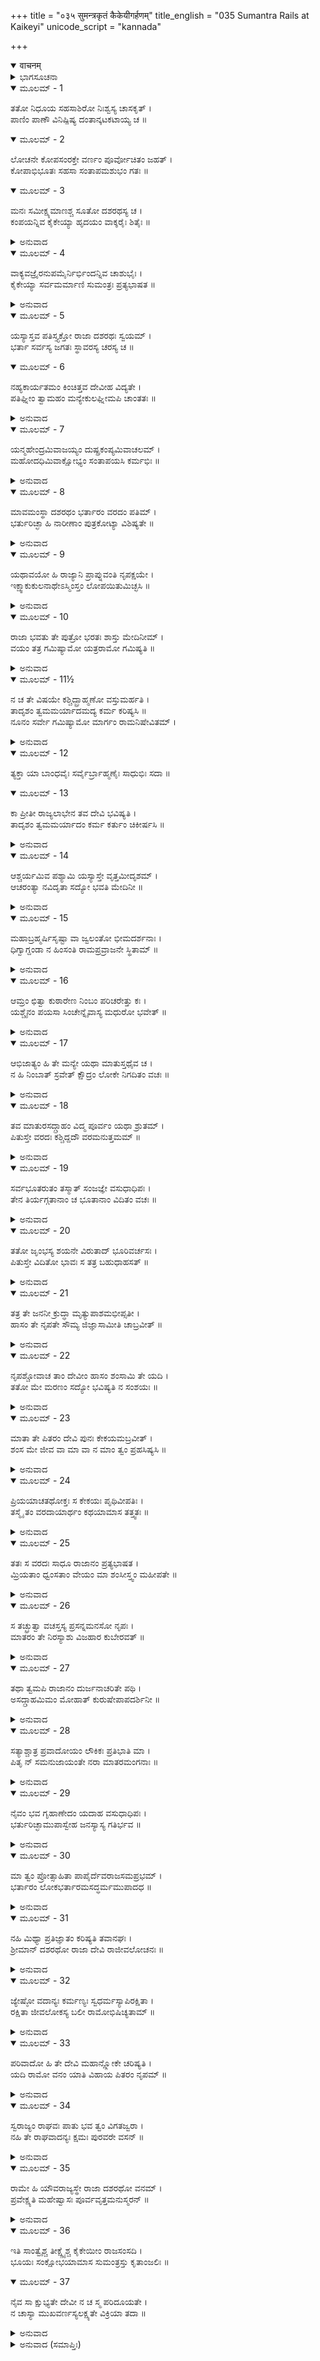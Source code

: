 +++
title = "०३५ सुमन्त्रकृतं कैकेयीगर्हणम्"
title_english = "035 Sumantra Rails at Kaikeyi"
unicode_script = "kannada"

+++
<details open><summary>वाचनम्</summary>

<div class="audioEmbed"  caption="श्रीराम-हरिसीताराममूर्ति-घनपाठिभ्यां वचनम्" src="https://archive.org/download/Ramayana-recitation-Sriram-harisItArAmamUrti-Ghanapaati-v2/Kanda_2/Kanda_2_AYK-035-Sumanthrakrutham_Kaikeyee_Garhanam_.mp3"></div>
</details>



<details><summary>ಭಾಗಸೂಚನಾ</summary>

ಸುಮಂತ್ರನಿಂದ ಕೈಕೇಯಿಯ ನಿಂದನೆ
</details>

<details open><summary>ಮೂಲಮ್ - 1</summary>

ತತೋ ನಿಧೂಯ ಸಹಸಾಶಿರೋ ನಿಃಶ್ವಸ್ಯ ಚಾಸಕೃತ್ ।  
ಪಾಣಿಂ ಪಾಣೌ ವಿನಿಷ್ಪಿಷ್ಯ ದಂತಾನ್ಕಟಕಟಾಯ್ಯ ಚ ॥
</details>

<details open><summary>ಮೂಲಮ್ - 2</summary>

ಲೋಚನೇ ಕೋಪಸಂರಕ್ತೇ ವರ್ಣಂ ಪೂರ್ವೋಚಿತಂ ಜಹತ್ ।  
ಕೋಪಾಭಿಭೂತಃ ಸಹಸಾ ಸಂತಾಪಮಶುಭಂ ಗತಃ ॥
</details>

<details open><summary>ಮೂಲಮ್ - 3</summary>

ಮನಃ ಸಮೀಕ್ಷ್ಯಮಾಣಶ್ಚ ಸೂತೋ ದಶರಥಸ್ಯ ಚ ।  
ಕಂಪಯನ್ನಿವ ಕೈಕೇಯ್ಯಾ ಹೃದಯಂ ವಾಕ್ಶರೈಃ ಶಿತೈಃ ॥
</details>

<details><summary>ಅನುವಾದ</summary>

ಅನಂತರ ಎಚ್ಚರಗೊಂಡ ಸುಮಂತ್ರನು ಸಟ್ಟನೆ ಎದ್ದು ನಿಂತನು. ಅವನ ಮನಸ್ಸಿಗೆ ಅಮಂಗಲಕಾರಿಯಾದ ಭಾರೀ ಸಂತಾಪವಾಯಿತು. ಅವನು ಕ್ರೋಧದಿಂದ ನಡುಗುತ್ತಿದ್ದನು. ಅವನ ಶರೀರ ಮತ್ತು ಮುಖದ ಕಾಂತಿಯು ಬದಲಾಯಿತು. ಅವನು ಸಿಟ್ಟಿನಿಂದ ಕಣ್ಣುಗಳನ್ನು ಕೆಂಪಗಾಗಿಸಿ, ಎರಡು ಕೈಗಳಿಂದ ತಲೆಯನ್ನು ಚಚ್ಚಿಕೊಂಡನು. ಪದೇ ಪದೇ ದೀರ್ಘವಾಗಿ ನಿಟ್ಟುಸಿರುಬಿಡುತ್ತಾ, ಕೈಗಳನ್ನು ತಿಕ್ಕಿಕೊಳ್ಳುತ್ತಾ, ಕಟಕಟನೆ ಹಲ್ಲು ಕಡಿಯುತ್ತಿದ್ದನು. ದಶರಥರಾಜನ ಮನಸ್ಸಿನ ವಾಸ್ತವಿಕ ಸ್ಥಿತಿಯನ್ನು ನೋಡುತ್ತಾ ತನ್ನ ವಚನರೂಪೀ ಹರಿತವಾದ ಬಾಣಗಳಿಂದ ಕೈಕೇಯಿಯ ಹೃದಯವನ್ನು ನಡುಗಿಸಿ ಬಿಡುವಂತೆ ನುಡಿಯತೊಡಗಿದನು.॥1-3॥
</details>

<details open><summary>ಮೂಲಮ್ - 4</summary>

ವಾಕ್ಯವಜ್ರೈರನುಪಮೈರ್ನಿರ್ಭಿಂದನ್ನಿವ ಚಾಶುಭೈಃ ।  
ಕೈಕೇಯ್ಯಾ ಸರ್ವಮರ್ಮಾಣಿ ಸುಮಂತ್ರಃ ಪ್ರತ್ಯಭಾಷತ ॥
</details>

<details><summary>ಅನುವಾದ</summary>

ತನ್ನ ಅಶುಭ ಹಾಗೂ ಅನುಪಮ ವಾಗ್ ವಜ್ರದಿಂದ ಕೈಕೇಯಿಯ ಎಲ್ಲ ಮರ್ಮಸ್ಥಾನಗಳನ್ನು ವಿದೀರ್ಣಗೊಳಿಸುತ್ತಾ ಸುಮಂತ್ರನು ಈ ಪ್ರಕಾರ ಹೇಳಲುಪಕ್ರಮಿಸಿದನು.॥4॥
</details>

<details open><summary>ಮೂಲಮ್ - 5</summary>

ಯಸ್ಯಾಸ್ತವ ಪತಿಸ್ತ್ಯಕ್ತೋ ರಾಜಾ ದಶರಥಃ ಸ್ವಯಮ್ ।  
ಭರ್ತಾ ಸರ್ವಸ್ಯ ಜಗತಃ ಸ್ಥಾವರಸ್ಯ ಚರಸ್ಯ ಚ ॥
</details>

<details open><summary>ಮೂಲಮ್ - 6</summary>

ನಹ್ಯಕಾರ್ಯತಮಂ ಕಿಂಚಿತ್ತವ ದೇವೀಹ ವಿದ್ಯತೇ ।  
ಪತಿಘ್ನೀಂ ತ್ವಾಮಹಂ ಮನ್ಯೇಕುಲಘ್ನೀಮಪಿ ಚಾಂತತಃ ॥
</details>

<details><summary>ಅನುವಾದ</summary>

‘‘ದೇವಿ! ನೀನು ಚರಾಚರ ಸಂಪೂರ್ಣ ಜಗತ್ತಿನ ಸ್ವಾಮಿ ಸ್ವಯಂ ನಿನ್ನ ಪತಿ ಮಹರಾಜಾ ದಶರಥನನ್ನೇ ತ್ಯಾಗ ಮಾಡಿದಾಗ ಈ ಜಗತ್ತಿನಲ್ಲಿ ನೀನು ಮಾಡದೇ ಇರುವ ಯಾವುದೇ ಕುಕರ್ಮವಿಲ್ಲ. ನೀನು ಪತಿಯ ಹತ್ಯೆ ಮಾಡುವವಳೇ ಅಲ್ಲ, ಕೊನೆಗೆ ಕುಲಘಾತಿನಿಯೂ ಆಗಿರುವೆ’’ ಎಂದೇ ನಾನು ತಿಳಿಯುತ್ತೇನೆ.॥5-6॥
</details>

<details open><summary>ಮೂಲಮ್ - 7</summary>

ಯನ್ಮಹೇಂದ್ರಮಿವಾಜಯ್ಯಂ ದುಷ್ಪ್ರಕಂಪ್ಯಮಿವಾಚಲಮ್ ।  
ಮಹೋದಧಿಮಿವಾಕ್ಷೋಭ್ಯಂ ಸಂತಾಪಯಸಿ ಕರ್ಮಭಿಃ ॥
</details>

<details><summary>ಅನುವಾದ</summary>

ಅಯ್ಯೋ! ದೇವೇಂದ್ರನಂತೆ ಅಜೇಯನೂ, ಪರ್ವತದಂತೆ ಸ್ಥಿರನೂ, ಮಹಾಸಾಗರದಂತೆ ಕ್ಷೋಭರಹಿತನೂ ಆದ ದಶರಥನನ್ನು ನೀನು ತನ್ನ ಕರ್ಮಗಳಿಂದ ಸಂತಪ್ತಗೊಳಿಸುತ್ತಿರುವೆ.॥7॥
</details>

<details open><summary>ಮೂಲಮ್ - 8</summary>

ಮಾವಮಂಸ್ಥಾ ದಶರಥಂ ಭರ್ತಾರಂ ವರದಂ ಪತಿಮ್ ।  
ಭರ್ತುರಿಚ್ಛಾ ಹಿ ನಾರೀಣಾಂ ಪುತ್ರಕೋಟ್ಯಾ ವಿಶಿಷ್ಯತೇ ॥
</details>

<details><summary>ಅನುವಾದ</summary>

ದಶರಥ ಮಹಾರಾಜರು ನಿನಗೆ ಪತಿ, ಪಾಲಕ ಮತ್ತು ವರದಾತಾ ಆಗಿದ್ದಾರೆ. ನೀನು ಅವರ ಅಪಮಾನಮಾಡಬೇಡ. ನಾರಿಯರಿಗೆ ಪತಿಯ ಇಚ್ಛೆಯ ಮಹತ್ವ ಕೋಟಿ ಪುತ್ರರಿಗಿಂತ ಹೆಚ್ಚಾಗಿದೆ.॥8॥
</details>

<details open><summary>ಮೂಲಮ್ - 9</summary>

ಯಥಾವಯೋ ಹಿ ರಾಜ್ಯಾನಿ ಪ್ರಾಪ್ನುವಂತಿ ನೃಪಕ್ಷಯೇ ।  
ಇಕ್ಷ್ವಾಕುಕುಲನಾಥೇಽಸ್ಮಿಂಸ್ತಂ ಲೋಪಯಿತುಮಿಚ್ಛಸಿ ॥
</details>

<details><summary>ಅನುವಾದ</summary>

ಈ ಕುಲದಲ್ಲಿ ರಾಜನು ಪರಲೋಕವಾಸಿಯಾದಾಗ ಅವನ ಪುತ್ರರ ವಯಸ್ಸಿನ ವಿಚಾರಮಾಡಿ ಜ್ಯೇಷ್ಠಪುತ್ರನೇ ರಾಜ್ಯವನ್ನು ಪಡೆಯುತ್ತಾನೆ. ರಾಜಕುಲದ ಈ ಪರಂಪರಾಗತ ಪದ್ಧತಿಯನ್ನು ನೀನು ಈ ಇಕ್ಷ್ವಾಕು ವಂಶದ ಒಡೆಯ ಮಹಾರಾಜರು ಜೀವಿಸಿ ಇರುವಾಗಲೇ ಅಳಿಸಿಬಿಡಲು ಬಯಸುತ್ತಿಯಲ್ಲ.॥9॥
</details>

<details open><summary>ಮೂಲಮ್ - 10</summary>

ರಾಜಾ ಭವತು ತೇ ಪುತ್ರೋ ಭರತಃ ಶಾಸ್ತು ಮೇದಿನೀಮ್ ।  
ವಯಂ ತತ್ರ ಗಮಿಷ್ಯಾಮೋ ಯತ್ರರಾಮೋ ಗಮಿಷ್ಯತಿ ॥
</details>

<details><summary>ಅನುವಾದ</summary>

ನಿನ್ನ ಪುತ್ರ ಭರತನು ರಾಜನಾಗಿ ಈ ರಾಜ್ಯವನ್ನು ಆಳಲಿ; ಆದರೆ ನಾವಾದರೋ ಶ್ರೀರಾಮನಿರುವಲ್ಲಿಗೆ ಹೊರಟುಹೋಗುವೆವು.॥10॥
</details>

<details open><summary>ಮೂಲಮ್ - 11½</summary>

ನ ಚ ತೇ ವಿಷಯೇ ಕಶ್ಚಿದ್ಬ್ರಾಹ್ಮಣೋ ವಸ್ತುಮರ್ಹತಿ ।  
ತಾದೃಶಂ ತ್ವಮಮರ್ಯಾದಮದ್ಯ ಕರ್ಮ ಕರಿಷ್ಯಸಿ ॥  
ನೂನಂ ಸರ್ವೇ ಗಮಿಷ್ಯಾಮೋ ಮಾರ್ಗಂ ರಾಮನಿಷೇವಿತಮ್ ।
</details>

<details><summary>ಅನುವಾದ</summary>

ನಿನ್ನ ರಾಜ್ಯದಲ್ಲಿ ಯಾವ ಬ್ರಾಹ್ಮಣನೂ ವಾಸಿಸಲಾರನು; ನೀನು ಇಂದು ಇಂತಹ ಮರ್ಯಾದಾಹೀನ ಕಾರ್ಯಮಾಡುವೆಯಾದರೆ ನಿಶ್ಚಯವಾಗಿ ನಾವೆಲ್ಲರೂ ಶ್ರೀರಾಮನು ಸೇವಿಸುವಲ್ಲಿಗೇ ಹೊರಟುಹೋಗುವೆವು.॥11½॥
</details>

<details open><summary>ಮೂಲಮ್ - 12</summary>

ತ್ಯಕ್ತಾ ಯಾ ಬಾಂಧವೈಃ ಸರ್ವೈರ್ಬ್ರಾಹ್ಮಣೈಃ ಸಾಧುಭಿಃ ಸದಾ ॥
</details>

<details open><summary>ಮೂಲಮ್ - 13</summary>

ಕಾ ಪ್ರೀತೀ ರಾಜ್ಯಲಾಭೇನ ತವ ದೇವಿ ಭವಿಷ್ಯತಿ ।  
ತಾದೃಶಂ ತ್ವಮಮರ್ಯಾದಂ ಕರ್ಮ ಕರ್ತುಂ ಚಿಕೀರ್ಷಸಿ ॥
</details>

<details><summary>ಅನುವಾದ</summary>

ಸಮಸ್ತ ಬಂಧು-ಬಾಂಧವರು ಹಾಗೂ ಸದಾಚಾರೀ ಬ್ರಾಹ್ಮಣರೂ ಕೂಡ ನಿನ್ನನ್ನು ತ್ಯಜಿಸುವರು. ದೇವಿ! ಮತ್ತೆ ಈ ರಾಜ್ಯವನ್ನು ಪಡೆದು ನಿನಗೆ ಯಾವ ಆನಂದಸಿಗಬಲ್ಲದು? ಅಯ್ಯೋ! ನೀನು ಇಂತಹ ಮರ್ಯಾದೆಗೆಟ್ಟ ಕರ್ಮ ಮಾಡಲು ಬಯಸುತ್ತಿರುವೆಯಲ್ಲ.॥12-13॥
</details>

<details open><summary>ಮೂಲಮ್ - 14</summary>

ಆಶ್ಚರ್ಯಮಿವ ಪಶ್ಯಾಮಿ ಯಸ್ಯಾಸ್ತೇ ವೃತ್ತಮೀದೃಶಮ್ ।  
ಆಚರಂತ್ಯಾ ನವಿದೃತಾ ಸದ್ಯೋ ಭವತಿ ಮೇದಿನೀ ॥
</details>

<details><summary>ಅನುವಾದ</summary>

ಇದನ್ನು ನೋಡಿ ನನಗೆ ಆಶ್ಚರ್ಯವಾಗುತ್ತಿದೆ-ನೀನು ಇಷ್ಟು ಅತ್ಯಾಚಾರ ಮಾಡಿದರೂ ಪೃಥಿಯು ಕೂಡಲೇ ಏಕೆ ಬಿರಿದುಹೋಗುವುದಿಲ್ಲ ಎಂದು.॥14॥
</details>

<details open><summary>ಮೂಲಮ್ - 15</summary>

ಮಹಾಬ್ರಹ್ಮರ್ಷಿಸೃಷ್ಟಾ ವಾ ಜ್ವಲಂತೋ ಭೀಮದರ್ಶನಾಃ ।  
ಧಿಗ್ವಾಗ್ದಂಡಾ ನ ಹಿಂಸಂತಿ ರಾಮಪ್ರವ್ರಾಜನೇ ಸ್ಥಿತಾಮ್ ॥
</details>

<details><summary>ಅನುವಾದ</summary>

ಅಥವಾ ದೊಡ್ಡ-ದೊಡ್ಡ ಬ್ರಹ್ಮರ್ಷಿಗಳ ಧಿಕ್ಕಾರಪೂರ್ಣ ವಾಗ್ದಂಡ(ಶಾಪ)ವು ನೋಡಲು ಭಯಂಕರ ಹಾಗೂ ಸುಟ್ಟು ಬಿಡುವಂತಹುದಾಗಿದೆ. ಶ್ರೀರಾಮನನ್ನು ಮನೆಯಿಂದ ಹೊರಹಾಕಲು ಹೊರಟಿರುವ ನಿನ್ನಂತಹ ಪಾಷಾಣ ಹೃದಯಿಯ ಅದು ಸರ್ವನಾಶ ಏಕೆ ಮಾಡಿಬಿಡುವುದಿಲ್ಲ.॥15॥
</details>

<details open><summary>ಮೂಲಮ್ - 16</summary>

ಆಮ್ರಂ ಛಿತ್ವಾ ಕುಠಾರೇಣ ನಿಂಬಂ ಪರಿಚರೇತ್ತು ಕಃ ।  
ಯಶ್ಚೈನಂ ಪಯಸಾ ಸಿಂಚೇನ್ನೈವಾಸ್ಯ ಮಧುರೋ ಭವೇತ್ ॥
</details>

<details><summary>ಅನುವಾದ</summary>

ಮಾವಿನಮರವನ್ನು ಕಡಿದು ಅಲ್ಲಿ ಕಹಿಬೇವನ್ನು ಯಾರು ಸೇವಿಸುವರು? ಆ ಕಹಿಬೇವಿಗೆ ಹಾಲೆರೆದರೆ ಅದು ಸಿಹಿ ಫಲ ನೀಡಬಲ್ಲದೇ? (ಆದ್ದರಿಂದ ವರದಾನದ ನೆಪದಿಂದ ಶ್ರೀರಾಮನಿಗೆ ವನವಾಸ ವಿಧಿಸಿ ಕೈಕೇಯಿಯ ಮನಸ್ಸನ್ನು ಸಂತೋಷಪಡಿಸುವುದು ರಾಜರಿಗೆ ಎಂದೂ ಸುಖಮಯ ಪರಿಣಾಮ ಆಗಲಾರದು.॥16॥
</details>

<details open><summary>ಮೂಲಮ್ - 17</summary>

ಆಭಿಜಾತ್ಯಂ ಹಿ ತೇ ಮನ್ಯೇ ಯಥಾ ಮಾತುಸ್ತಥೈವ ಚ ।  
ನ ಹಿ ನಿಂಬಾತ್ ಸ್ರವೇತ್ ಕ್ಷೌದ್ರಂ ಲೋಕೇ ನಿಗದಿತಂ ವಚಃ ॥
</details>

<details><summary>ಅನುವಾದ</summary>

ಕೈಕೇಯಿ! ನಿನ್ನ ತಾಯಿಯ ವರ್ತನೆ ತನ್ನ ಕುಲಕ್ಕನು ರೂಪವಾಗಿರುವಂತೆ ನಿನ್ನ ವರ್ತನೆಯಾಗಿದೆ ಎಂದು ನಾನು ತಿಳಿಯುತ್ತೇನೆ. ‘ಬೇವಿನಹಣ್ಣಿನಿಂದ ಜೇನುತುಪ್ಪವು ಸುರಿಯುವುದಿಲ್ಲ’ ಎಂಬ ಗಾದೆಯು ಸತ್ಯವಾಗಿದೆ.॥17॥
</details>

<details open><summary>ಮೂಲಮ್ - 18</summary>

ತವ ಮಾತುರಸದ್ಗ್ರಾಹಂ ವಿದ್ಮ ಪೂರ್ವಂ ಯಥಾ ಶ್ರುತಮ್ ।  
ಪಿತುಸ್ತೇ ವರದಃ ಕಶ್ಚಿದ್ದದೌ ವರಮನುತ್ತಮಮ್ ॥
</details>

<details><summary>ಅನುವಾದ</summary>

ನಿನ್ನ ತಾಯಿಯ ದುರಾಗ್ರಹವೂ ಕೂಡ ನಾನು ತಿಳಿದಿದ್ದೇನೆ. ಈ ವಿಷಯದಲ್ಲಿ ಹಿಂದೆ ಕೇಳಿದಂತೆ ತಿಳಿಸುತ್ತೇನೆ. ಒಮ್ಮೆ ಯಾರೋ ವರಕೊಡುವಂತಹ ಸಾಧುವು ನಿನ್ನ ತಂದೆಗೆ ಅತ್ಯಂತ ಉತ್ತಮ ವರವನ್ನು ಕೊಟ್ಟಿದ್ದರು.॥18॥
</details>

<details open><summary>ಮೂಲಮ್ - 19</summary>

ಸರ್ವಭೂತರುತಂ ತಸ್ಮಾತ್ ಸಂಜಜ್ಞೇ ವಸುಧಾಧಿಪಃ ।  
ತೇನ ತಿರ್ಯಗ್ಗತಾನಾಂ ಚ ಭೂತಾನಾಂ ವಿದಿತಂ ವಚಃ ॥
</details>

<details><summary>ಅನುವಾದ</summary>

ಆ ವರ ಪ್ರಭಾವದಿಂದ ಕೇಕೇಯ ನರೇಶನು ಸಮಸ್ತ ಪ್ರಾಣಿಗಳ ಮಾತನ್ನು ತಿಳಿಯತೊಡಗಿದನು. ತಿರ್ಯಕ್ ಯೋನಿಯ ಪ್ರಾಣಿಗಳ ಭಾಷೆಯನ್ನು ಅವನು ಅರಿಯುತ್ತಿದ್ದನು.॥19॥
</details>

<details open><summary>ಮೂಲಮ್ - 20</summary>

ತತೋ ಜೃಂಭಸ್ಯ ಶಯನೇ ವಿರುತಾದ್ ಭೂರಿವರ್ಚಸಃ ।  
ಪಿತುಸ್ತೇ ವಿದಿತೋ ಭಾವಃ ಸ ತತ್ರ ಬಹುಧಾಹಸತ್ ॥
</details>

<details><summary>ಅನುವಾದ</summary>

ಒಂದು ದಿನ ಮಹಾತೇಜಸ್ವೀ ನಿನ್ನ ತಂದೆ ಶಯ್ಯೆಯಲ್ಲಿ ಒರಗಿದ್ದರು. ಅದೇ ಸಮಯ ಜೃಂಭ ಎಂಬ ಪಕ್ಷಿಯ ಶಬ್ದ ಅವನ ಕಿವಿಗೆ ಬಿತ್ತು. ಅದರ ಮಾತಿನ ಅಭಿಪ್ರಾಯ ತಿಳಿದು, ಅನೇಕ ಬಾರಿ ನಗತೊಡಗಿದನು.॥20॥
</details>

<details open><summary>ಮೂಲಮ್ - 21</summary>

ತತ್ರ ತೇ ಜನನೀ ಕ್ರುದ್ಧಾ ಮೃತ್ಯುಪಾಶಮಭೀಪ್ಸತೀ ।  
ಹಾಸಂ ತೇ ನೃಪತೇ ಸೌಮ್ಯ ಜಿಜ್ಞಾಸಾಮೀತಿ ಚಾಬ್ರವೀತ್ ॥
</details>

<details><summary>ಅನುವಾದ</summary>

ಅದೇ ಶಯ್ಯೆಯಲ್ಲಿ ನಿನ್ನ ತಾಯಿಯೂ ಮಲಗಿದ್ದಳು. ರಾಜನು ನನ್ನ ಕುರಿತು ನಗುತ್ತಿದ್ದಾನೆ ಎಂದು ತಿಳಿದು ಕುಪಿತಳಾಗಿ ಕತ್ತಿಗೆ ಮೃತ್ಯುವಿನ ಉರುಲನ್ನು ಹಾಕಿಕೊಳ್ಳುವ ಇಚ್ಛೆಯಿಂದ ಕೇಳಿದಳು - ಸೌಮ್ಯ! ನರೇಶ್ವರ! ನೀವು ನಕ್ಕಿರುವ ಕಾರಣವೇನು? ಇದನ್ನು ತಿಳಿಯಲು ನಾನು ಬಯಸುತ್ತಿರುವೆನು.॥21॥
</details>

<details open><summary>ಮೂಲಮ್ - 22</summary>

ನೃಪಶ್ಚೋವಾಚ ತಾಂ ದೇವೀಂ ಹಾಸಂ ಶಂಸಾಮಿ ತೇ ಯದಿ ।  
ತತೋ ಮೇ ಮರಣಂ ಸದ್ಯೋ ಭವಿಷ್ಯತಿ ನ ಸಂಶಯಃ ॥
</details>

<details><summary>ಅನುವಾದ</summary>

ಆಗ ರಾಜನು ಹೇಳಿದನು - ರಾಣೀ! ನಾನು ನನ್ನ ನಗುವಿನ ಕಾರಣವನ್ನು ಹೇಳಿದರೆ ತತ್ಕ್ಷಣ ನನ್ನ ಮೃತ್ಯು ಆಗುವುದು. ಇದರಲ್ಲಿ ಸಂಶಯವೇ ಇಲ್ಲ.॥22॥
</details>

<details open><summary>ಮೂಲಮ್ - 23</summary>

ಮಾತಾ ತೇ ಪಿತರಂ ದೇವಿ ಪುನಃ ಕೇಕಯಮಬ್ರವೀತ್ ।  
ಶಂಸ ಮೇ ಜೀವ ವಾ ಮಾ ವಾ ನ ಮಾಂ ತ್ವಂ ಪ್ರಹಸಿಷ್ಯಸಿ ॥
</details>

<details><summary>ಅನುವಾದ</summary>

ದೇವಿ! ಇದನ್ನು ಕೇಳಿ ನಿನ್ನ ತಾಯಿಯು ನಿನ್ನ ತಂದೆ ಕೇಕೆಯರಾಜನಲ್ಲಿ ಪುನಃ ಹೇಳಿದಳು - ನೀನು ಬದುಕಿರು ಅಥವಾ ಸಾಯಿ, ನನಗೆ ಕಾರಣವನ್ನು ಹೇಳು. ಭವಿಷ್ಯದಲ್ಲಿ ನೀನು ಪುನಃ ನನ್ನನ್ನು ಹಾಸ್ಯ ಮಾಡಲಾರೆ.॥23॥
</details>

<details open><summary>ಮೂಲಮ್ - 24</summary>

ಪ್ರಿಯಯಾಚತಥೋಕ್ತಃ ಸ ಕೇಕಯಃ ಪೃಥಿವೀಪತಿಃ ।  
ತಸ್ಮೈ ತಂ ವರದಾಯಾರ್ಥಂ ಕಥಯಾಮಾಸ ತತ್ತ್ವತಃ ॥
</details>

<details><summary>ಅನುವಾದ</summary>

ತನ್ನ ಪ್ರಿಯರಾಣಿಯು ಹೀಗೆ ಹೇಳಿದಾಗ ಕೇಕೆಯ ನರೇಶನು ಆ ವರ ಕೊಟ್ಟ ಸಾಧುವಿನ ಬಳಿಗೆ ಹೋಗಿ ಎಲ್ಲ ವೃತ್ತಾಂತವನ್ನು ತಿಳಿಸಿದನು.॥24॥
</details>

<details open><summary>ಮೂಲಮ್ - 25</summary>

ತತಃ ಸ ವರದಃ ಸಾಧೂ ರಾಜಾನಂ ಪ್ರತ್ಯಭಾಷತ ।  
ಮ್ರಿಯತಾಂ ಧ್ವಂಸತಾಂ ವೇಯಂ ಮಾ ಶಂಸೀಸ್ತ್ವಂ ಮಹೀಪತೇ ॥
</details>

<details><summary>ಅನುವಾದ</summary>

ಆಗ ಆ ವರ ಕೊಟ್ಟ ಸಾಧು ರಾಜನಿಗೆ ತಿಳಿಸಿದನು - ಮಹಾರಾಜಾ! ರಾಣಿಯು ಸಾಯಲಿ ಅಥವಾ ಮನೆ ಬಿಟ್ಟುಹೋಗಲಿ, ಆದರೂ ನೀನು ಈ ಮಾತನ್ನು ಎಂದೂ ಆಕೆಗೆ ಹೇಳಬೇಡ.॥25॥
</details>

<details open><summary>ಮೂಲಮ್ - 26</summary>

ಸ ತಚ್ಛ್ರುತ್ವಾ ವಚಸ್ತಸ್ಯ ಪ್ರಸನ್ನಮನಸೋ ನೃಪಃ ।  
ಮಾತರಂ ತೇ ನಿರಸ್ಯಾಶು ವಿಜಹಾರ ಕುಬೇರವತ್ ॥
</details>

<details><summary>ಅನುವಾದ</summary>

ಪ್ರಸನ್ನಚಿತ್ತವುಳ್ಳ ಆ ಸಾಧುವಿನ ಈ ಮಾತನ್ನು ಕೇಳಿ ಕೇಕೇಯ ನರೇಶನು ನಿನ್ನ ತಾಯಿಯನ್ನು ಕೂಡಲೇ ಮನೆಯಿಂದ ಹೊರಗೆಹಾಕಿದನು ಹಾಗೂ ಕುಬೇರನಂತೆ ವಿಹರಿಸತೊಡಗಿದನು.॥26॥
</details>

<details open><summary>ಮೂಲಮ್ - 27</summary>

ತಥಾ ತ್ವಮಪಿ ರಾಜಾನಂ ದುರ್ಜನಾಚರಿತೇ ಪಥಿ ।  
ಅಸದ್ಗ್ರಾಹಮಿಮಂ ಮೋಹಾತ್ ಕುರುಷೇಪಾಪದರ್ಶಿನೀ ॥
</details>

<details><summary>ಅನುವಾದ</summary>

ನೀನೂ ಇದೇ ಪ್ರಕಾರ ದುರ್ಜನರ ಮಾರ್ಗದಲ್ಲಿ ಸ್ಥಿತಳಾಗಿ ಪಾಪದೃಷ್ಟಿಯನ್ನೇ ಇಟ್ಟುಕೊಂಡು ಮೋಹವಶ ರಾಜನಲ್ಲಿ ಇಂತಹ ಅನುಚಿತ ಆಗ್ರಹವನ್ನು ಮಾಡುತ್ತಿರುವೆ.॥27॥
</details>

<details open><summary>ಮೂಲಮ್ - 28</summary>

ಸತ್ಯಾಶ್ಚಾತ್ರ ಪ್ರವಾದೋಯಂ ಲೌಕಿಕಃ ಪ್ರತಿಭಾತಿ ಮಾ ।  
ಪಿತೃ ನ್ ಸಮನುಜಾಯಂತೇ ನರಾ ಮಾತರಮಂಗನಾಃ ॥
</details>

<details><summary>ಅನುವಾದ</summary>

‘ಪುತ್ರನು ತಂದೆಯಂತೆಯೂ, ಕನ್ಯೆಯು ತಾಯಿಯಂತೆ’ ಎಂಬ ಈ ಗಾದೆಯು ನೂರಕ್ಕೆ ನೂರು ಸರಿಯಾದುದು.॥28॥
</details>

<details open><summary>ಮೂಲಮ್ - 29</summary>

ನೈವಂ ಭವ ಗೃಹಾಣೇದಂ ಯದಾಹ ವಸುಧಾಧಿಪಃ ।  
ಭರ್ತುರಿಚ್ಛಾಮುಪಾಸ್ವೇಹ ಜನಸ್ಯಾಸ್ಯ ಗತಿರ್ಭವ ॥
</details>

<details><summary>ಅನುವಾದ</summary>

ನೀನು ಹೀಗಾಗಬೇಡ. ಈ ಗಾದೆಯನ್ನು ನಿನ್ನ ಜೀವನದಲ್ಲಿ ಸಾರ್ಥಕಪಡಿಸಬೇಡ. ರಾಜನು ಹೇಳಿದಂತೆ ಸ್ವೀಕರಿಸಿಕೋ (ಶ್ರೀರಾಮನಿಗೆ ಪಟ್ಟಾಭಿಷೇಕ ನಡೆಯಲಿ). ತನ್ನ ಪತಿಯ ಇಚ್ಛೆಯನ್ನು ಅನುಸರಿಸಿ, ಈ ಜನಸಮುದಾಯಕ್ಕೆ ಶರಣ್ಯಳಾಗು.॥29॥
</details>

<details open><summary>ಮೂಲಮ್ - 30</summary>

ಮಾ ತ್ವಂ ಪ್ರೋತ್ಸಾಹಿತಾ ಪಾಪೈರ್ದೆವರಾಜಸಮಪ್ರಭಮ್ ।  
ಭರ್ತಾರಂ ಲೋಕಭರ್ತಾರಮಸದ್ಧರ್ಮಮುಪಾದಧ ॥
</details>

<details><summary>ಅನುವಾದ</summary>

ಪಾಪಪೂರ್ಣ ವಿಚಾರವುಳ್ಳ ಜನರ ಕುತಂತ್ರಕ್ಕೆ ತುತ್ತಾಗಿ ನೀನು ದೇವೇಂದ್ರನಂತಹ ತೇಜಸ್ವೀ ನಮ್ಮ ಲೋಕಪ್ರತಿಪಾಲಕ ಒಡೆಯನನ್ನು ಅನುಚಿತ ಕರ್ಮದಲ್ಲಿ ತೊಡಗಿಸಬೇಡ.॥30॥
</details>

<details open><summary>ಮೂಲಮ್ - 31</summary>

ನಹಿ ಮಿಥ್ಯಾ ಪ್ರತಿಜ್ಞಾತಂ ಕರಿಷ್ಯತಿ ತವಾನಘಃ ।  
ಶ್ರೀಮಾನ್ ದಶರಥೋ ರಾಜಾ ದೇವಿ ರಾಜೀವಲೋಚನಃ ॥
</details>

<details><summary>ಅನುವಾದ</summary>

ದೇವಿ! ಕಮಲನಯನ ಶ್ರೀಮಾನ್ ದಶರಥರಾಜರು ಪಾಪದಿಂದ ದೂರವಿರುತ್ತಾರೆ. ಅವರು ತಮ್ಮ ಪ್ರತಿಜ್ಞೆಯನ್ನು ಸುಳ್ಳಾಗಿಸಲಾರರು.॥31॥
</details>

<details open><summary>ಮೂಲಮ್ - 32</summary>

ಜ್ಯೇಷ್ಠೋ ವದಾನ್ಯಃ ಕರ್ಮಣ್ಯಃ ಸ್ವಧರ್ಮಸ್ಯಾಪಿರಕ್ಷಿತಾ ।  
ರಕ್ಷಿತಾ ಜೀವಲೋಕಸ್ಯ ಬಲೀ ರಾಮೋಭಿಷಿಚ್ಯತಾಮ್ ॥
</details>

<details><summary>ಅನುವಾದ</summary>

ಶ್ರೀರಾಮಚಂದ್ರನು ಜ್ಯೇಷ್ಠನೂ, ಉದಾರನೂ, ಕರ್ಮಠನೂ, ಸ್ವಧರ್ಮಪಾಲಕನೂ, ಜೀವ ಜಗತ್ತಿನ ರಕ್ಷಕನೂ, ಬಲಿಷ್ಠನೂ ಆಗಿರುವನು. ಅವನ ಈ ರಾಜ್ಯದಲ್ಲಿ ಪಟ್ಟಾಭಿಷೇಕವಾಗಲಿ.॥32॥
</details>

<details open><summary>ಮೂಲಮ್ - 33</summary>

ಪರಿವಾದೋ ಹಿ ತೇ ದೇವಿ ಮಹಾನ್ಲ್ಲೋಕೇ ಚರಿಷ್ಯತಿ ।  
ಯದಿ ರಾಮೋ ವನಂ ಯಾತಿ ವಿಹಾಯ ಪಿತರಂ ನೃಪಮ್ ॥
</details>

<details><summary>ಅನುವಾದ</summary>

ದೇವಿ! ಶ್ರೀರಾಮನು ತನ್ನ ತಂದೆಯನ್ನು ಬಿಟ್ಟು ವನವಾಸಕ್ಕೆ ಹೊರಟುಹೋದರೆ ಜಗತ್ತಿನಲ್ಲಿ ನಿನ್ನ ಭಾರೀ ನಿಂದನೆಯಾಗುವುದು.॥33॥
</details>

<details open><summary>ಮೂಲಮ್ - 34</summary>

ಸ್ವರಾಜ್ಯಂ ರಾಘವಃ ಪಾತು ಭವ ತ್ವಂ ವಿಗತಜ್ವರಾ ।  
ನಹಿ ತೇ ರಾಘವಾದನ್ಯಃ ಕ್ಷಮಃ ಪುರವರೇ ವಸನ್ ॥
</details>

<details><summary>ಅನುವಾದ</summary>

ಆದ್ದರಿಂದ ಶ್ರೀರಾಮಚಂದ್ರನೇ ನಮ್ಮ ರಾಜ್ಯವನ್ನು ಪಾಲಿಸಲಿ ಹಾಗೂ ನೀನು ನಿಶ್ಚಿಂತಳಾಗಿ ಕುಳಿತುಕೋ. ಶ್ರೀರಾಮನಲ್ಲದೆ ಬೇರೆ ಯಾರೂ ಈ ಶ್ರೇಷ್ಠ ನಗರದಲ್ಲಿ ಇದ್ದು ನಿನಗೆ ಅನುಕೂಲ ಆಚರಣ ಮಾಡಲಾರರು.॥34॥
</details>

<details open><summary>ಮೂಲಮ್ - 35</summary>

ರಾಮೇ ಹಿ ಯೌವರಾಜ್ಯಸ್ಥೇ ರಾಜಾ ದಶರಥೋ ವನಮ್ ।  
ಪ್ರವೇಕ್ಷ್ಯತಿ ಮಹೇಷ್ವಾಸಃ ಪೂರ್ವವೃತ್ತಮನುಸ್ಮರನ್ ॥
</details>

<details><summary>ಅನುವಾದ</summary>

ಶ್ರೀರಾಮನು ಯುವರಾಜ ಪದವಿಯಲ್ಲಿ ಪ್ರತಿಷ್ಠಿತನಾದ ಬಳಿಕ ಮಹಾಧನುರ್ಧರ ದಶರಥರಾಜರು ಪೂರ್ವಜರ ವೃತ್ತಾಂತವನ್ನು ಸ್ಮರಿಸಿ ಸ್ವತಃ ವನಕ್ಕೆ ಹೋಗುವರು.॥35॥
</details>

<details open><summary>ಮೂಲಮ್ - 36</summary>

ಇತಿ ಸಾಂತ್ವೈಶ್ಚ ತೀಕ್ಷ್ಣೈಶ್ಚ ಕೈಕೇಯೀಂ ರಾಜಸಂಸದಿ ।  
ಭೂಯಃ ಸಂಕ್ಷೋಭಯಾಮಾಸ ಸುಮಂತ್ರಸ್ತು ಕೃತಾಂಜಲಿಃ ॥
</details>

<details open><summary>ಮೂಲಮ್ - 37</summary>

ನೈವ ಸಾ ಕ್ಷುಭ್ಯತೇ ದೇವೀ ನ ಚ ಸ್ಮ ಪರಿದೂಯತೇ ।  
ನ ಚಾಸ್ಯಾ ಮುಖವರ್ಣಸ್ಯಲಕ್ಷ್ಯತೇ ವಿಕ್ರಿಯಾ ತದಾ ॥
</details>

<details><summary>ಅನುವಾದ</summary>

ಈ ಪ್ರಕಾರ ಸುಮಂತ್ರನು ಕೈಮುಗಿದು ಕೈಕೇಯಿಗೆ ಆ ರಾಜ ಭವನದಲ್ಲಿ ಸಾಂತ್ವನಪೂರ್ವಕ ಹಾಗೂ ತೀಕ್ಷ್ಣವಾದ ಮಾತುಗಳಿಂದ ಪದೇ-ಪದೇ ವಿಚಲಿತಗೊಳಿಸಲು ಪ್ರಯತ್ನಿಸಿದನು. ಆದರೆ ಆಕೆಯೂ ತನ್ನ ನಿರ್ಧಾರದಿಂದ ಕದಲಲಿಲ್ಲ. ಕೈಕೇಯಿಯ ಮನಸ್ಸಿನಲ್ಲಿ ಕ್ಷೋಭವಾಗಲೀ, ದುಃಖವಾಗಲೀ ಆಗಲಿಲ್ಲ. ಆಗ ಆಕೆಯ ಮುಖಭಾವದಲ್ಲಿಯೂ ಯಾವುದೇ ಬದಲಾವಣೆ ಆಗಲಿಲ್ಲ.॥36-37॥
</details>

<details><summary>ಅನುವಾದ (ಸಮಾಪ್ತಿಃ)</summary>

ಶ್ರೀವಾಲ್ಮೀಕಿ ವಿರಚಿತ ಆರ್ಷರಾಮಾಯಣ ಆದಿಕಾವ್ಯದ ಅಯೋಧ್ಯಾಕಾಂಡದಲ್ಲಿ ಮೂವತ್ತೈದನೆಯ ಸರ್ಗ ಪೂರ್ಣವಾಯಿತು.॥35॥
</details>
